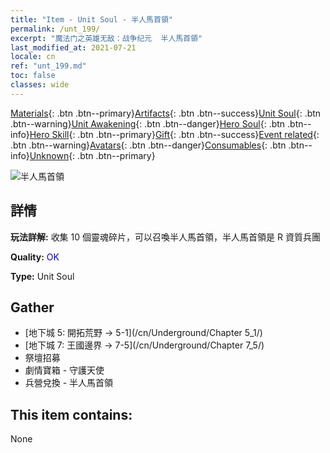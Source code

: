 ```yaml
---
title: "Item - Unit Soul - 半人馬首領"
permalink: /unt_199/
excerpt: "魔法门之英雄无敌：战争纪元  半人馬首領"
last_modified_at: 2021-07-21
locale: cn
ref: "unt_199.md"
toc: false
classes: wide
---
```

 [Materials](/ItemsCN/){: .btn .btn--primary}[Artifacts](/ItemsCN/Artifacts/){: .btn .btn--success}[Unit Soul](/ItemsCN/UnitSoul/){: .btn .btn--warning}[Unit Awakening](/ItemsCN/UnitAwakening/){: .btn .btn--danger}[Hero Soul](/ItemsCN/HeroSoul/){: .btn .btn--info}[Hero Skill](/ItemsCN/HeroSkill/){: .btn .btn--primary}[Gift](/ItemsCN/Gift/){: .btn .btn--success}[Event related](/ItemsCN/Events/){: .btn .btn--warning}[Avatars](/ItemsCN/Avatars/){: .btn .btn--danger}[Consumables](/ItemsCN/Consumables/){: .btn .btn--info}[Unknown](/ItemsCN/Unknown/){: .btn .btn--primary}

 ![半人馬首領](/images/u/ti_banrenma.jpg)

## 詳情
 **玩法詳解:** 收集 10 個靈魂碎片，可以召喚半人馬首領，半人馬首領是 R 資質兵團

 **Quality:** <span style="color: #0000CD">OK</span>

 **Type:** Unit Soul

## Gather

*    [地下城 5: 開拓荒野 -> 5-1](/cn/Underground/Chapter 5_1/) 
*    [地下城 7: 王國邊界 -> 7-5](/cn/Underground/Chapter 7_5/) 
*    祭壇招募 
*    劇情寶箱 - 守護天使 
*    兵營兌換 - 半人馬首領 

## This item contains:

  None

